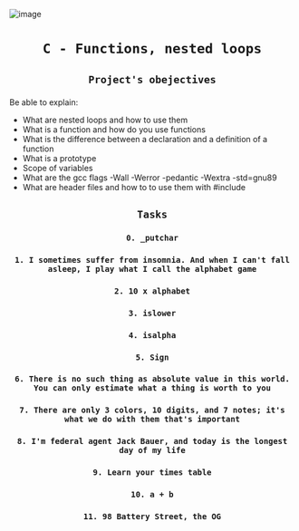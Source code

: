 ![image](https://cdn.educba.com/academy/wp-content/uploads/2020/02/nested-loop-in-c.jpg.webp)

# <p align=center>`C - Functions, nested loops`</p>
## <p align=center> `Project's obejectives` </p>
Be able to explain:
- What are nested loops and how to use them
- What is a function and how do you use functions
- What is the difference between a declaration and a definition of a function
- What is a prototype
- Scope of variables
- What are the gcc flags -Wall -Werror -pedantic -Wextra -std=gnu89
- What are header files and how to to use them with #include

## <p align=center>`Tasks`</p>
### <p align=center>`0. _putchar`</p>
### <p align=center>`1. I sometimes suffer from insomnia. And when I can't fall asleep, I play what I call the alphabet game`</p>
### <p align=center>`2. 10 x alphabet`</p>
### <p align=center>`3. islower`</p>
### <p align=center>`4. isalpha`</p>
### <p align=center>`5. Sign`</p>
### <p align=center>`6. There is no such thing as absolute value in this world. You can only estimate what a thing is worth to you`</p>
### <p align=center>`7. There are only 3 colors, 10 digits, and 7 notes; it's what we do with them that's important`</p>
### <p align=center>`8. I'm federal agent Jack Bauer, and today is the longest day of my life`</p>
### <p align=center>`9. Learn your times table`</p>
### <p align=center>`10. a + b`</p>
### <p align=center>`11. 98 Battery Street, the OG`</p>
